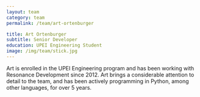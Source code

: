 ```yaml
---
layout: team
category: team
permalink: /team/art-ortenburger

title: Art Ortenburger
subtitle: Senior Developer
education: UPEI Engineering Student
image: /img/team/stick.jpg
---
```

Art is enrolled in the UPEI Engineering program and has been working with Resonance Development since 2012. Art brings a considerable attention to detail to the team, and has been actively programming in Python, among other languages, for over 5 years.